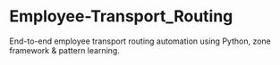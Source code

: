 # Employee-Transport_Routing
End-to-end employee transport routing automation using Python, zone framework &amp; pattern learning.
